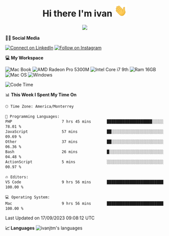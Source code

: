 <h1 align="center">Hi there I'm ivan <img src="https://raw.githubusercontent.com/ABSphreak/ABSphreak/master/gifs/Hi.gif" width="40px" /></h1>
<div align="center">
<img src="http://github-readme-streak-stats.herokuapp.com?user=ivanjtm&hide_border=true&background=00000000&border=FFFFFF00&sideNums=A8A8A8&sideLabels=A8A8A8&currStreakNum=FFC93C&dates=A8A8A8)](https://git.io/streak-stats"/>
</div>

**👦🏻 Social Media**

[![Connect on LinkedIn](https://img.shields.io/badge/LinkedIn-%230077B5.svg?&style=flat-square&logo=linkedin&logoColor=white)](https://www.linkedin.com/in/ivanjtm)
[![Follow on Instagram](https://img.shields.io/badge/Instagram-E4405F?style=flat-square&logo=instagram&logoColor=white)](https://www.instagram.com/ivanjtm)

**💻 My Workspace**

![Mac Book](https://img.shields.io/badge/Apple-MacBook_Pro_2019-999999?style=flat-square&logo=apple&logoColor=white)
![AMD Radeon Pro 5300M](https://img.shields.io/badge/AMD-Radeon_Pro_5300M-ED1C24?style=flat-square&logo=amd&logoColor=white)
![Intel Core i7 9th](https://img.shields.io/badge/Intel-Core_i7_9th-0071C5?style=flat-square&logo=intel&logoColor=white)
![Ram 16GB](https://img.shields.io/badge/RAM-16GB-230071C5?style=flat-square&logoColor=white)
![Mac OS](https://img.shields.io/badge/Mac%20OS-000000?style=flat-square&logo=apple&logoColor=white)
![Windows](https://img.shields.io/badge/Windows-0078D6?style=flat-square&logo=windows&logoColor=white)


<!--START_SECTION:waka-->
![Code Time](http://img.shields.io/badge/Code%20Time-764%20hrs%2025%20mins-blue)

📊 **This Week I Spent My Time On** 

```text
🕑︎ Time Zone: America/Monterrey

💬 Programming Languages: 
PHP                      7 hrs 45 mins       ████████████████████░░░░░   78.01 % 
JavaScript               57 mins             ██░░░░░░░░░░░░░░░░░░░░░░░   09.69 % 
Other                    37 mins             ██░░░░░░░░░░░░░░░░░░░░░░░   06.36 % 
Bash                     26 mins             █░░░░░░░░░░░░░░░░░░░░░░░░   04.48 % 
ActionScript             5 mins              ░░░░░░░░░░░░░░░░░░░░░░░░░   00.97 % 

🔥 Editors: 
VS Code                  9 hrs 56 mins       █████████████████████████   100.00 % 

💻 Operating System: 
Mac                      9 hrs 56 mins       █████████████████████████   100.00 % 
```


 Last Updated on 17/09/2023 09:08:12 UTC
<!--END_SECTION:waka-->
**📈 Languages**
 ![ivanjtm's languages](https://wakatime.com/share/@ivanjtm/a32f83c6-d0c9-49a4-a5ae-d0440b950377.svg)
